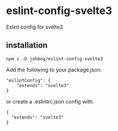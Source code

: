 # eslint-config-svelte3
Eslint config for svelte3

## installation
`npm i -D johbog/eslint-config-svelte3`

Add the following to your package.json:

    "eslintConfig": {
    	"extends": "svelte3"
    }

or create a .eslintrc.json config with:

    {
      "extends": "svelte3"
    }
